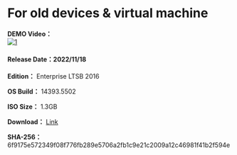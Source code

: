 # For old devices & virtual machine

**DEMO Video：** <br>
[![1](https://github.com/WhatTheBlock/WindowsSimplify/blob/master/preview/LTSB_14393.5502_cn_221118.png)](https://www.youtube.com/watch?v=TasBYZhyDtc "DEMO Video")

#### Release Date：2022/11/18

**Edition：** Enterprise LTSB 2016

**OS Build：** 14393.5502

**ISO Size：** 1.3GB

**Download：** [Link](https://github.com/WhatTheBlock/WindowsSimplify/releases/download/iso/LTSB_14393.5502_cn_221118.iso)

**SHA-256：** 6f9175e572349f08f776fb289e5706a2fb1c9e21c2009a12c46981f41b2f594e
